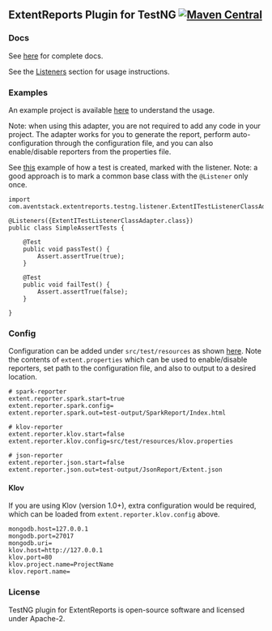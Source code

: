 ## ExtentReports Plugin for TestNG [![Maven Central](https://img.shields.io/maven-central/v/com.aventstack/extentreports-testng-adapter.svg?maxAge=300)](http://search.maven.org/#search|ga|1|g:"com.aventstack")

### Docs

See [here](http://extentreports.com/docs/versions/4/java/testng.html) for complete docs.

See the [Listeners](http://extentreports.com/docs/versions/4/java/testng.html#listeners) section for usage instructions.

### Examples

An example project is available [here](https://github.com/extent-framework/examples/tree/master/extentreports-testng-adapter-example) to understand the usage.

Note: when using this adapter, you are not required to add any code in your project. The adapter works for you to generate the report, perform auto-configuration through the configuration file, and you can also enable/disable reporters from the properties file.

See [this](https://github.com/extent-framework/examples/blob/master/extentreports-testng-adapter-example/src/test/java/com/aventstack/extentreports/adapter/testng/tests/SimpleAssertTests.java) example of how a test is created, marked with the listener.  Note: a good approach is to mark a common base class with the `@Listener` only once.

```
import com.aventstack.extentreports.testng.listener.ExtentITestListenerClassAdapter;

@Listeners({ExtentITestListenerClassAdapter.class})
public class SimpleAssertTests {

    @Test
    public void passTest() {
        Assert.assertTrue(true);
    }
    
    @Test
    public void failTest() {
        Assert.assertTrue(false);
    }
    
}
```

### Config

Configuration can be added under `src/test/resources` as shown [here](https://github.com/extent-framework/examples/tree/master/extentreports-testng-adapter-example/src/test/resources).  Note the contents of `extent.properties` which can be used to enable/disable reporters, set path to the configuration file, and also to output to a desired location.

```
# spark-reporter
extent.reporter.spark.start=true
extent.reporter.spark.config=
extent.reporter.spark.out=test-output/SparkReport/Index.html

# klov-reporter
extent.reporter.klov.start=false
extent.reporter.klov.config=src/test/resources/klov.properties

# json-reporter
extent.reporter.json.start=false
extent.reporter.json.out=test-output/JsonReport/Extent.json
```

#### Klov

If you are using Klov (version 1.0+), extra configuration would be required, which can be loaded from `extent.reporter.klov.config` above.

```
mongodb.host=127.0.0.1
mongodb.port=27017
mongodb.uri=
klov.host=http://127.0.0.1
klov.port=80
klov.project.name=ProjectName
klov.report.name=
```

### License

TestNG plugin for ExtentReports is open-source software and licensed under Apache-2.
